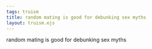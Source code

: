 ```yaml
---
tags: truism
title: random mating is good for debunking sex myths
layout: truism.ejs
---
```


random mating is good for debunking sex myths